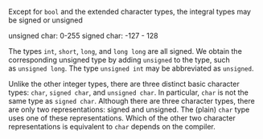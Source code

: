 
Except for `bool` and the extended character types, the integral types may be signed or unsigned

unsigned char: 0-255
signed char: -127 - 128

The types `int`, `short`, `long`, and `long long` are all signed. We obtain the corresponding unsigned type by adding `unsigned` to the type, such as `unsigned long`. The type `unsigned int` may be abbreviated as `unsigned`.

Unlike the other integer types, there are three distinct basic character types: `char`, `signed char`, and `unsigned char`. In particular, `char` is not the same type as `signed char`. Although there are three character types, there are only two representations: signed and unsigned. The (plain) `char` type uses one of these representations. Which of the other two character representations is equivalent to `char` depends on the compiler.
